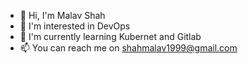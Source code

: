 - 👋 Hi, I'm Malav Shah
- 👀 I'm interested in DevOps
- 🌱 I'm currently learning Kubernet and Gitlab
- 📫 You can reach me on shahmalav1999@gmail.com
